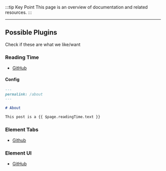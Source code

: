 :::tip Key Point
This page is an overview of documentation and related resources.
:::

---

## Possible Plugins

Check if these are what we like/want

### Reading Time

- [GitHub](https://github.com/darrenjennings/vuepress-plugin-reading-time)

#### Config

```md
---
permalink: /about
---

# About

This post is a {{ $page.readingTime.text }}
```

### Element Tabs

- [Github](https://superbiger.github.io/vuepress-plugin-tabs/#preview)

### Element UI

- [GitHub](https://lq782655835.github.io/vuepress-plugin-element-ui/#el-tabs)

